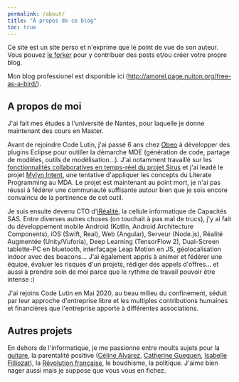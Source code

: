 ```yaml
---
permalink: /about/
title: "À propos de ce blog"
toc: true
---
```

Ce site est un site perso et n'exprime que le point de vue de son auteur. Vous pouvez [le forker](/forkme/) pour y contribuer des posts et/ou créer votre propre blog.

Mon blog professionel est disponible ici (http://amorel.page.nuiton.org/free-as-a-bird/).

## A propos de moi

J'ai fait mes études à l'université de Nantes, pour laquelle je donne maintenant des cours en Master.

Avant de rejoindre Code Lutin, j'ai passé 6 ans chez [Obeo](https://www.obeo.fr/fr/) à développer des plugins Eclipse pour outiller la démarche MDE (génération de code, partage de modèles, outils de modélisation...). J'ai notamment travaillé sur les [fonctionnalités collaboratives en temps-réel du projet Sirus](https://www.obeodesigner.com/en/collaborative-features) et j'ai leadé le projet [Mylyn Intent](https://projects.eclipse.org/projects/mylyn.docs.intent), une tentative d'appliquer les concepts du Literate Programming au MDA. Le projet est maintenant au point mort, je n'ai pas réussi à fédérer une communauté suffisante autour bien que je sois encore convaincu de la pertinence de cet outil.

Je suis ensuite devenu CTO d'[iRéalité](http://irealite.com), la cellule informatique de Capacités SAS. Entre diverses autres choses (on touchait à pas mal de trucs), j'y ai fait du développement mobile Android (Kotlin, Android Architecture Components), iOS (Swift, Real), Web (Angular), Serveur (Node.js), Réalité Augmentée (Unity/Vuforia), Deep Learning (TensorFlow 2), Dual-Screen tablette-PC en bluetooth, interfaçage Leap Motion en JS, géolocalisation indoor avec des beacons... J'ai également appris à animer et fédérer une équipe, évaluer les risques d'un projets, rédiger des appels d'offres... et aussi à prendre soin de moi parce que le rythme de travail pouvoir être intense :)

J'ai rejoins Code Lutin en Mai 2020, au beau milieu du confinement, séduit par leur approche d'entreprise libre et les multiples contributions humaines et financières que l'entreprise apporte à différentes associations.

## Autres projets

En dehors de l'informatique, je me passionne entre moults sujets pour la [guitare](https://soundcloud.com/user-651566508), la parentalité positive ([Céline Alvarez](https://www.celinealvarez.org/), [Catherine Gueguen](https://www.laurencepernoud.com/enfant-1-3-ans/psychologie-petit-enfant/catherine-gueguen-si-on-changeait-regard-sur-lenfant.html), [Isabelle Filliozat](https://www.youtube.com/watch?v=x1pHlTRVzRM)), la [Révolution française](https://www.youtube.com/watch?v=LuOsYczMO1M&list=PLsFVQLtN7crZKK4rO-wpPsAT4wdLLL_2B), le boudhisme, la politique. J'aime bien nager aussi mais je suppose que vous vous en fichez.
